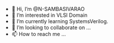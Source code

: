 - 👋 Hi, I’m @N-SAMBASIVARAO
- 👀 I’m interested in VLSI Domain
- 🌱 I’m currently learning SystemsVerilog.
- 💞️ I’m looking to collaborate on ...
- 📫 How to reach me ...

<!---
N-SAMBASIVARAO/N-SAMBASIVARAO is a ✨ special ✨ repository because its `README.md` (this file) appears on your GitHub profile.
You can click the Preview link to take a look at your changes.
--->
